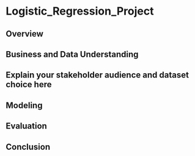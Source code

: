 # Logistic_Regression_Project
## Overview
## Business and Data Understanding
## Explain your stakeholder audience and dataset choice here
## Modeling
## Evaluation
## Conclusion